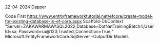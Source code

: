 22-04-2024 Dapper

Code First
https://www.entityframeworktutorial.net/efcore/create-model-for-existing-database-in-ef-core.aspx
 Scaffold-DbContext "Server=ZAKAWARMAW\\SQL2022;Database=DotNetTrainingBatch4;User Id=sa; Password=sa@123;Trusted_Connection=True;" Microsoft.EntityFrameworkCore.SqlServer -OutputDir Models
